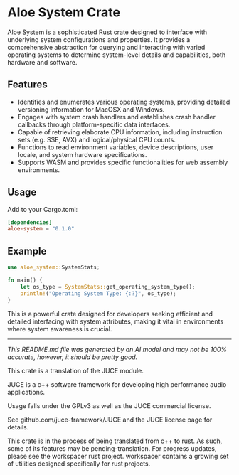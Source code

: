 # Aloe System Crate

Aloe System is a sophisticated Rust crate designed to interface with underlying system configurations and properties. It provides a comprehensive abstraction for querying and interacting with varied operating systems to determine system-level details and capabilities, both hardware and software. 

## Features

- Identifies and enumerates various operating systems, providing detailed versioning information for MacOSX and Windows.
- Engages with system crash handlers and establishes crash handler callbacks through platform-specific data interfaces.
- Capable of retrieving elaborate CPU information, including instruction sets (e.g. SSE, AVX) and logical/physical CPU counts.
- Functions to read environment variables, device descriptions, user locale, and system hardware specifications.
- Supports WASM and provides specific functionalities for web assembly environments.

## Usage

Add to your Cargo.toml:

```toml
[dependencies]
aloe-system = "0.1.0"
```

## Example

```rust
use aloe_system::SystemStats;

fn main() {
    let os_type = SystemStats::get_operating_system_type();
    println!("Operating System Type: {:?}", os_type);
}
```

This is a powerful crate designed for developers seeking efficient and detailed interfacing with system attributes, making it vital in environments where system awareness is crucial.

---
*This README.md file was generated by an AI model and may not be 100% accurate, however, it should be pretty good.*

This crate is a translation of the JUCE module.

JUCE is a c++ software framework for developing high performance audio applications.

Usage falls under the GPLv3 as well as the JUCE commercial license.

See github.com/juce-framework/JUCE and the JUCE license page for details.

This crate is in the process of being translated from c++ to rust. As such, some of its features may be pending-translation. For progress updates, please see the workspacer rust project. workspacer contains a growing set of utilities designed specifically for rust projects.
